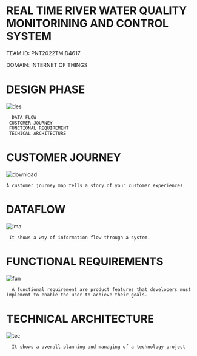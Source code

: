# REAL TIME RIVER WATER QUALITY MONITORINING AND CONTROL SYSTEM
TEAM ID: PNT2022TMID4617

DOMAIN: INTERNET OF THINGS

 





 # DESIGN PHASE

![des](https://user-images.githubusercontent.com/113347192/201022565-a87e01bf-f1df-479b-b023-1765e5b2c706.jpg) 

      DATA FLOW
     CUSTOMER JOURNEY 
     FUNCTIONAL REQUIREMENT
     TECHICAL ARCHITECTURE


# CUSTOMER JOURNEY 
   ![download](https://user-images.githubusercontent.com/113347192/201008300-b7e9f16a-d1c6-4305-9068-5e982dc34f0f.jpg)

    A customer journey map tells a story of your customer experiences. 
 # DATAFLOW
 
  ![ima](https://user-images.githubusercontent.com/113347192/201018562-2afee429-b3fe-4984-a158-0269b0ea427a.jpg)
  
     It shows a way of information flow through a system.
     
 # FUNCTIONAL REQUIREMENTS
 ![fun](https://user-images.githubusercontent.com/113347192/201019926-bb44d1c6-404b-48f6-a1fc-bb88bc82c7ee.png)
 
      A functional requirement are product features that developers must implement to enable the user to achieve their goals.
 
 
  
# TECHNICAL ARCHITECTURE

![tec](https://user-images.githubusercontent.com/113347192/201022533-3650d6bd-5127-4c3a-8346-eb6e2800dbe7.jpg)

      It shows a overall planning and managing of a technology project
